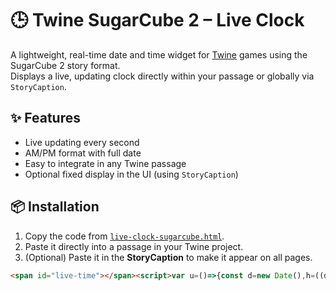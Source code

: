 # 🕒 Twine SugarCube 2 – Live Clock

A lightweight, real-time date and time widget for [Twine](https://twinery.org/) games using the SugarCube 2 story format.  
Displays a live, updating clock directly within your passage or globally via `StoryCaption`.

## ✨ Features

- Live updating every second  
- AM/PM format with full date  
- Easy to integrate in any Twine passage  
- Optional fixed display in the UI (using `StoryCaption`)

## 📦 Installation

1. Copy the code from [`live-clock-sugarcube.html`](./live-clock-sugarcube.html).  
2. Paste it directly into a passage in your Twine project.  
3. (Optional) Paste it in the **StoryCaption** to make it appear on all pages.

```html
<span id="live-time"></span><script>var u=()=>{const d=new Date(),h=((d.getHours()%12)||12),m=d.getMinutes().toString().padStart(2,"0"),s=d.getSeconds().toString().padStart(2,"0"),ampm=d.getHours()<12?"AM":"PM",date=d.toDateString();document.getElementById("live-time").textContent=`${date} • ${h}:${m}:${s} ${ampm}`};u();setInterval(u,1000);</script>
